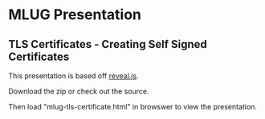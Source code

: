 # MLUG Presentation
## TLS Certificates - Creating Self Signed Certificates


This presentation is based off [reveal.js](https://github.com/hakimel/reveal.js).

Download the zip or check out the source.

Then load "mlug-tls-certificate.html" in browswer to view the presentation.

